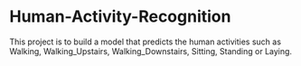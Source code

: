 # Human-Activity-Recognition
This project is to build a model that predicts the human activities such as Walking, Walking_Upstairs, Walking_Downstairs, Sitting, Standing or Laying.

